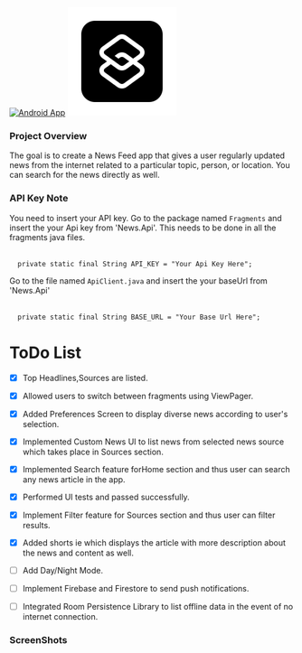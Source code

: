 [![Android App](https://img.shields.io/badge/Android%20Arsenal-News-Deck-brightgreen.svg?style=flat)](https://android-arsenal.com/details/3/1125)
![App Logo](https://github.com/Ankursehrawat15/News-Deck/blob/master/Documentation/icons8-shortcuts-192.png)

### Project Overview

The goal is to create a News Feed app that gives a user regularly updated news from the internet 
related to a particular topic, person, or location. You can search for the news directly as well.


### API Key Note
You need to insert your API key.
Go to the package named `Fragments` and insert the your Api key from 'News.Api'.
This needs to be done in all the fragments java files.

```
   
  private static final String API_KEY = "Your Api Key Here";
```
Go to the file named `ApiClient.java` and insert the your baseUrl from 'News.Api'
```
   
  private static final String BASE_URL = "Your Base Url Here";
```

# ToDo List

- [x] Top Headlines,Sources are listed.
- [x] Allowed users to switch between fragments using  ViewPager.
- [x] Added Preferences Screen to display diverse news according to user's selection.
- [x] Implemented Custom News UI to list news from selected news source which takes place in Sources section.
- [x] Implemented Search feature forHome section and thus user can search any news article in the app.
- [x] Performed UI tests and passed successfully.
- [x] Implement Filter feature for Sources section and thus user can filter results.
- [x] Added shorts ie which displays the article with more description about the news and content as well.
- [ ] Add Day/Night Mode.
- [ ] Implement Firebase and Firestore to send push notifications.
- [ ] Integrated Room Persistence Library to list offline data in the event of no internet connection.


### ScreenShots










